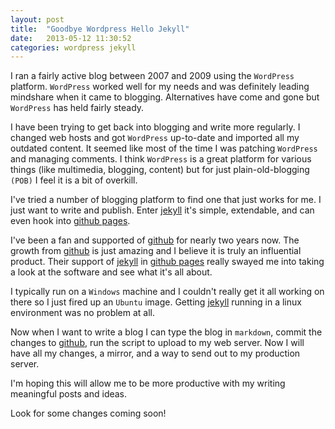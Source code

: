 ```yaml
---
layout: post
title:  "Goodbye Wordpress Hello Jekyll"
date:   2013-05-12 11:30:52
categories: wordpress jekyll
---
```


I ran a fairly active blog between 2007 and 2009 using the `WordPress` platform.  `WordPress` worked well for my needs and was 
definitely leading mindshare when it came to blogging.  Alternatives have come and gone but `WordPress` has held fairly steady.

I have been trying to get back into blogging and write more regularly.  I changed web hosts and got `WordPress` up-to-date and imported 
all my outdated content.  It seemed like most of the time I was patching `WordPress` and managing comments.  I think `WordPress` 
is a great platform for various things (like multimedia, blogging, content) but for just plain-old-blogging `(POB)` I feel it is a bit of overkill.  

I've tried a number of blogging platform to find one that just works for me.  I just want to write and publish.  Enter [jekyll] it's simple, 
extendable, and can even hook into [github pages].

I've been a fan and supported of [github] for nearly two years now.  The growth from [github] is just amazing and I believe it is 
truly an influential product.  Their support of [jekyll] in [github pages] really swayed me into taking a look at the software and 
see what it's all about.

I typically run on a `Windows` machine and I couldn't really get it all working on there so I just fired up an `Ubuntu` image. 
Getting [jekyll] running in a linux environment was no problem at all.  

Now when I want to write a blog I can type the blog in `markdown`, commit the changes to [github], run the script to upload to my 
web server.  Now I will have all my changes, a mirror, and a way to send out to my production server.

I'm hoping this will allow me to be more productive with my writing meaningful posts and ideas.  

Look for some changes coming soon!

[jekyll]:    http://jekyllrb.com
[github]: http://www.github.com
[github pages]: http://pages.github.com
